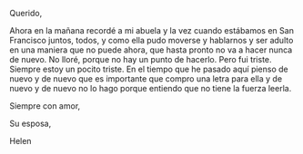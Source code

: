 Querido,

Ahora en la mañana recordé a mi abuela y la vez cuando estábamos en San Francisco juntos, todos, y como ella pudo moverse y hablarnos y ser adulto en una maniera que no puede ahora, que hasta pronto no va a hacer nunca de nuevo. No lloré, porque no hay un punto de hacerlo. Pero fui triste. Siempre estoy un pocito triste. En el tiempo que he pasado aquí pienso de nuevo y de nuevo que es importante que compro una letra para ella y de nuevo y de nuevo no lo hago porque entiendo que no tiene la fuerza leerla.

Siempre con amor,

Su esposa,

Helen

